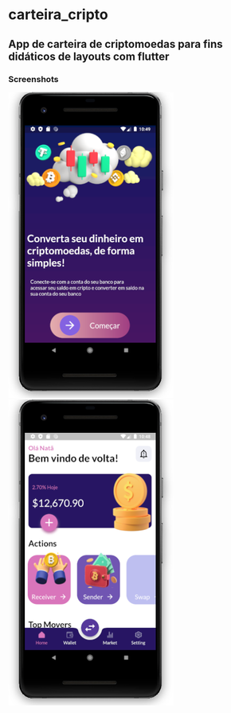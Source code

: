 # carteira_cripto

## App de carteira de criptomoedas para fins didáticos de layouts com flutter
### Screenshots
<img src="https://github.com/NataMarques08/cripto_bank/blob/master/start.png"><img src="https://github.com/NataMarques08/cripto_bank/blob/master/home.png">

